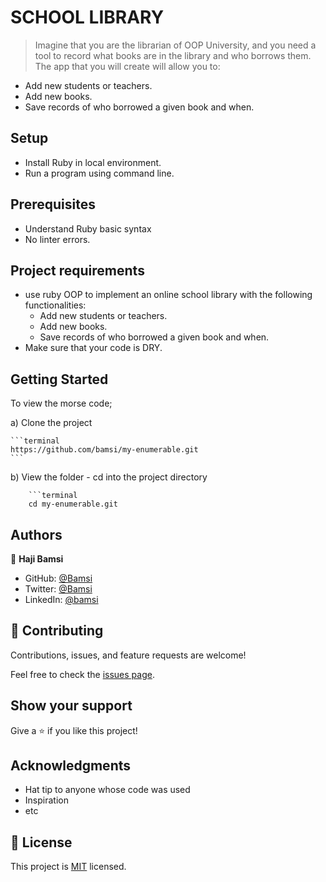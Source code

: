 # SCHOOL LIBRARY

> Imagine that you are the librarian of OOP University, and you need a tool to record what books are in the library and who borrows them. The app that you will create
> will allow you to:

- Add new students or teachers.
- Add new books.
- Save records of who borrowed a given book and when.

## Setup

- Install Ruby in local environment.
- Run a program using command line.

## Prerequisites

- Understand Ruby basic syntax
- No linter errors.

## Project requirements

- use ruby OOP to implement an online school library with the following functionalities:
  - Add new students or teachers.
  - Add new books.
  - Save records of who borrowed a given book and when.
- Make sure that your code is DRY.

## Getting Started

To view the morse code;

a) Clone the project

    ```terminal
    https://github.com/bamsi/my-enumerable.git
    ```

b) View the folder - cd into the project directory

        ```terminal
        cd my-enumerable.git

## Authors

👤 **Haji Bamsi**

- GitHub: [@Bamsi](https://github.com/bamsi)
- Twitter: [@Bamsi](https://twitter.com/bamsi)
- LinkedIn: [@bamsi](https://linkedin.com/in/bamsi)

## 🤝 Contributing

Contributions, issues, and feature requests are welcome!

Feel free to check the [issues page](../../issues/).

## Show your support

Give a ⭐️ if you like this project!

## Acknowledgments

- Hat tip to anyone whose code was used
- Inspiration
- etc

## 📝 License

This project is [MIT](./MIT.md) licensed.

